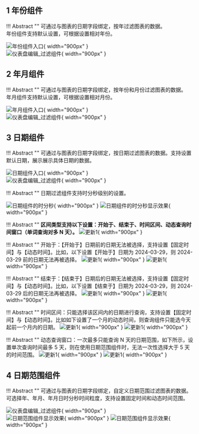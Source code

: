 ## 1 年份组件

!!! Abstract ""
	可通过与图表的日期字段绑定，按年过滤图表的数据。  
	年份组件支持默认设置，可根据设置相对年份。

![年份组件入口](../../img/dashboard_generation/2.0设置年份组件.png){ width="900px" }  
![仪表盘编辑_过滤组件](../../img/dashboard_generation/2.0年份组件.png){ width="900px" }  


## 2 年月组件

!!! Abstract ""
	可通过与图表的日期字段绑定，按年份和月份过滤图表的数据。  
	年月组件支持默认设置，可根据设置相对月份。

![年月组件入口](../../img/dashboard_generation/2.0设置年月过滤.png){ width="900px" }  
![仪表盘编辑_过滤组件](../../img/dashboard_generation/2.0进行年月过滤.png){ width="900px" }  


## 3 日期组件

!!! Abstract ""
	可通过与图表的日期字段绑定，按日期过滤图表的数据。支持设置默认日期，展示展示具体日期的数据。

![日期组件入口](../../img/dashboard_generation/2.0年月日过滤.png){ width="900px" }  
![仪表盘编辑_过滤组件](../../img/dashboard_generation/2.0设置年月日过滤设置.png){ width="900px" }

!!! Abstract ""
	日期过滤组件支持时分秒级别的设置。

![日期组件的时分秒](../../img/dashboard_generation/2.0进行时分秒过滤设置.png){ width="900px" }
![日期组件的时分秒显示效果](../../img/dashboard_generation/2.0时分秒过滤.png){ width="900px" }

!!! Abstract ""
	**区间类型支持以下设置：开始于、结束于、时间区间、动态查询时间窗口（单词查询对多 N 天）。**
![更新1](../../newimg/1.5%20日期查询组件可设置查询的起止日期1.png){ width="900px" }

!!! Abstract ""
	开始于：【开始于】日期前的日期无法被选择，支持设置【固定时间】与【动态时间】。比如，以下设置【开始于】日期为 2024-03-29，则 2024-03-29 前的日期无法再被选择。
![更新1](../../newimg/1.5%20日期查询组件可设置查询的起止日期2.png){ width="900px" }
![更新1](../../newimg/1.5%20日期查询组件可设置查询的起止日期3.png){ width="900px" }

!!! Abstract ""
	结束于：【结束于】日期后的日期无法被选择，支持设置【固定时间】与【动态时间】。比如，以下设置【结束于】日期为 2024-03-29，则 2024-03-29 后的日期无法再被选择。
![更新1](../../newimg/1.5%20日期查询组件可设置查询的起止日期4.png){ width="900px" }
![更新1](../../newimg/1.5%20日期查询组件可设置查询的起止日期5.png){ width="900px" }

!!! Abstract ""
	时间区间：只能选择该区间内的日期进行查询，支持设置【固定时间】与【动态时间】。比如如下设置了一个月的动态时间，则查询组件只能选今天起前一个月内的日期。
![更新1](../../newimg/1.5%20日期查询组件可设置查询的起止日期6.png){ width="900px" }
![更新1](../../newimg/1.5%20日期查询组件可设置查询的起止日期7.png){ width="900px" }

!!! Abstract ""
	动态查询窗口：一次最多只能查询 N 天的日期范围，如下所示，设置单次查询时间最多 5 天，则在使用日期范围组件时，无法一次性选择大于 5 天的时间范围。
![更新1](../../newimg/1.5%20日期查询组件可设置查询的起止日期8.png){ width="900px" }
![更新1](../../newimg/1.5%20日期查询组件可设置查询的起止日期9.png){ width="900px" }

## 4 日期范围组件

!!! Abstract ""
	可通过与图表的日期字段绑定，自定义日期范围过滤图表的数据。可选择年、年月、年月日时分秒时间粒度，支持设置固定时间和动态时间范围。
 
![仪表盘编辑_过滤组件](../../img/dashboard_generation/2.0设置时间范围过滤组件.png){ width="900px" }  
![日期范围组件显示效果](../../img/dashboard_generation/时间组件过滤范围.png){ width="900px" }
![日期范围组件显示效果](../../img/dashboard_generation/2.0进行时间范围过滤.png){ width="900px" }






